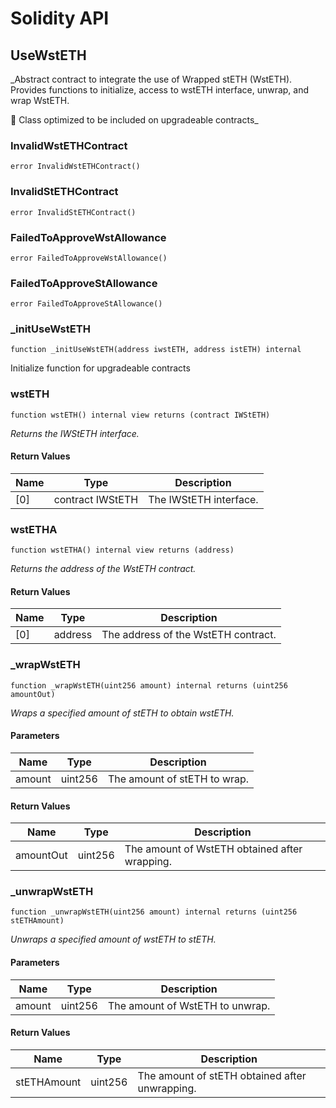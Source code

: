 # Solidity API

## UseWstETH

_Abstract contract to integrate the use of Wrapped stETH (WstETH).
     Provides functions to initialize, access to wstETH interface, unwrap, and wrap WstETH.

🚨 Class optimized to be included on upgradeable contracts_

### InvalidWstETHContract

```solidity
error InvalidWstETHContract()
```

### InvalidStETHContract

```solidity
error InvalidStETHContract()
```

### FailedToApproveWstAllowance

```solidity
error FailedToApproveWstAllowance()
```

### FailedToApproveStAllowance

```solidity
error FailedToApproveStAllowance()
```

### _initUseWstETH

```solidity
function _initUseWstETH(address iwstETH, address istETH) internal
```

Initialize function for upgradeable contracts

### wstETH

```solidity
function wstETH() internal view returns (contract IWStETH)
```

_Returns the IWStETH interface._

#### Return Values

| Name | Type | Description |
| ---- | ---- | ----------- |
| [0] | contract IWStETH | The IWStETH interface. |

### wstETHA

```solidity
function wstETHA() internal view returns (address)
```

_Returns the address of the WstETH contract._

#### Return Values

| Name | Type | Description |
| ---- | ---- | ----------- |
| [0] | address | The address of the WstETH contract. |

### _wrapWstETH

```solidity
function _wrapWstETH(uint256 amount) internal returns (uint256 amountOut)
```

_Wraps a specified amount of stETH to obtain wstETH._

#### Parameters

| Name | Type | Description |
| ---- | ---- | ----------- |
| amount | uint256 | The amount of stETH to wrap. |

#### Return Values

| Name | Type | Description |
| ---- | ---- | ----------- |
| amountOut | uint256 | The amount of WstETH obtained after wrapping. |

### _unwrapWstETH

```solidity
function _unwrapWstETH(uint256 amount) internal returns (uint256 stETHAmount)
```

_Unwraps a specified amount of wstETH to stETH._

#### Parameters

| Name | Type | Description |
| ---- | ---- | ----------- |
| amount | uint256 | The amount of WstETH to unwrap. |

#### Return Values

| Name | Type | Description |
| ---- | ---- | ----------- |
| stETHAmount | uint256 | The amount of stETH obtained after unwrapping. |

